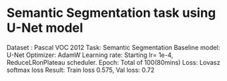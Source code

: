 # Semantic Segmentation task using U-Net model

Dataset : Pascal VOC 2012
Task: Semantic Segmentation
Baseline model: U-Net
Optimizer: AdamW
Learning rate: Starting lr= 1e-4, ReduceLRonPlateau scheduler.
Epoch: Total of 100(80mins)
Loss: Lovasz softmax loss
Result: Train loss 0.575, Val loss: 0.72

